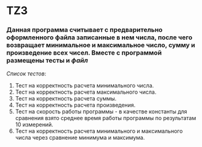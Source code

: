 # TZ3
### Данная программа считывает с предварительно оформленного файла записанные в нем числа, после чего возвращает минимальное и максимальное число, сумму и произведение всех чисел. Вместе с программой размещены **тесты** и _файл_
_Список тестов_:
1. Тест на корректность расчета минимального числа.
2. Тест на корректность расчета максимального числа.
3. Тест на корректность расчета суммы.
4. Тест на корректность расчета произведения.
5. Тест на скорость работы программы - в качестве константы для сравнения взято среднее время работы программы по результатам 10 измерений.
6. Тест на  корректность расчета минимального и максимального числа через сравнение минимума и максимума.
